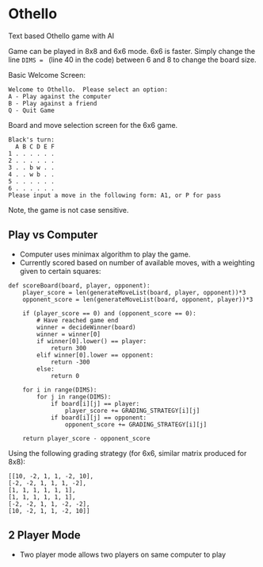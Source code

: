 # Othello

Text based Othello game with AI

Game can be played in 8x8 and 6x6 mode.  6x6 is faster.  Simply change the line `DIMS = ` (line 40 in the code) between 6 and 8 to change the board size.

Basic Welcome Screen:
```
Welcome to Othello.  Please select an option:
A - Play against the computer
B - Play against a friend
Q - Quit Game
```

Board and move selection screen for the 6x6 game.
```
Black's turn:
  A B C D E F
1 . . . . . .
2 . . . . . .
3 . . b w . .
4 . . w b . .
5 . . . . . .
6 . . . . . .
Please input a move in the following form: A1, or P for pass
```
Note, the game is not case sensitive.

## Play vs Computer
- Computer uses minimax algorithm to play the game.
- Currently scored based on number of available moves, with a weighting given to certain squares:
```
def scoreBoard(board, player, opponent):
    player_score = len(generateMoveList(board, player, opponent))*3
    opponent_score = len(generateMoveList(board, opponent, player))*3

    if (player_score == 0) and (opponent_score == 0):
        # Have reached game end
        winner = decideWinner(board)
        winner = winner[0]
        if winner[0].lower() == player:
            return 300
        elif winner[0].lower == opponent:
            return -300
        else:
            return 0

    for i in range(DIMS):
        for j in range(DIMS):
            if board[i][j] == player:
                player_score += GRADING_STRATEGY[i][j]
            if board[i][j] == opponent:
                opponent_score += GRADING_STRATEGY[i][j]

    return player_score - opponent_score
```
Using the following grading strategy (for 6x6, similar matrix produced for 8x8):
```
[[10, -2, 1, 1, -2, 10],
[-2, -2, 1, 1, 1, -2],
[1, 1, 1, 1, 1, 1],
[1, 1, 1, 1, 1, 1],
[-2, -2, 1, 1, -2, -2],
[10, -2, 1, 1, -2, 10]]
```

## 2 Player Mode
- Two player mode allows two players on same computer to play


